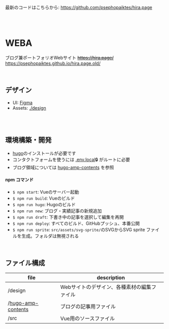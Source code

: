 最新のコードはこちらから:
https://github.com/psephopaiktes/hira.page


<br/>
<br/>

# WEBA
ブログ兼ポートフォリオWebサイト
~~https://hira.page/~~
https://psephopaiktes.github.io/hira.page.old/


<br/>

## デザイン
* UI: [Figma](https://www.figma.com/file/FCrd1uYqTKyUW16MtbWU8C/hira.page)
* Assets: [./design](design)

<br/>

<br/>

## 環境構築・開発
- [hugo](https://gohugo.io/)のインストールが必要です
- コンタクトフォームを使うには [.env.local](https://www.notion.so/psephopaiktes/Blog-Portfolio-Renewal-ad291ee9ac9d445489982f8ca9daf450)🔒 がルートに必要
- ブログ領域については [hugo-amp-contents](./hugo-amp-contents/README.md) を参照

#### npm コマンド
- `$ npm start`: Vueのサーバー起動
- `$ npm run build`: Vueのビルド
- `$ npm run hugo`: Hugoのビルド
- `$ npm run new`: ブログ・実績記事の新規追加
- `$ npm run draft`: 下書き中の記事を選択して編集を再開
- `$ npm run deploy`: すべてのビルド、GitHubプッシュ、本番公開
- `$ npm run sprite`: `src/assets/svg-sprite/`のSVGからSVG sprite ファイルを生成。フォルダは無視される

<br/>

## ファイル構成
file | description
--|--
/design | Webサイトのデザイン、各種素材の編集ファイル
/[hugo-amp-contents](./hugo-amp-contents/README.md) | ブログの記事用ファイル
/src | Vue用のソースファイル
